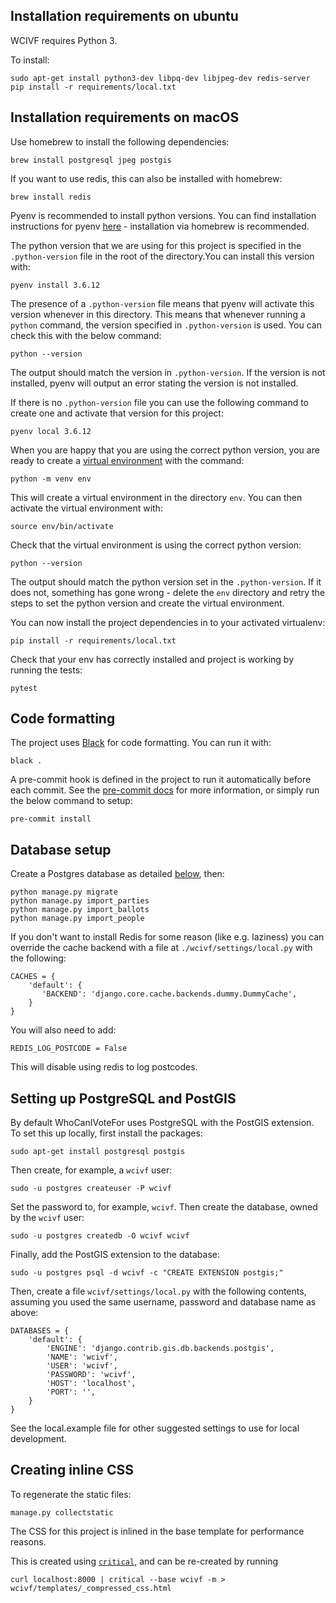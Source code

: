 ## Installation requirements on ubuntu

WCIVF requires Python 3.

To install:

    sudo apt-get install python3-dev libpq-dev libjpeg-dev redis-server
    pip install -r requirements/local.txt


## Installation requirements on macOS

Use homebrew to install the following dependencies:

    brew install postgresql jpeg postgis

If you want to use redis, this can also be installed with homebrew:
    
    brew install redis

Pyenv is recommended to install python versions. You can find installation instructions for pyenv [here](https://github.com/pyenv/pyenv#installation) - installation via homebrew is recommended.

The python version that we are using for this project is specified in the `.python-version` file in the root of the directory.You can install this version with:

    pyenv install 3.6.12

The presence of a `.python-version` file means that pyenv will activate this version whenever in this directory. This means that whenever running a `python` command, the version specified in `.python-version` is used. You can check this with the below command:

    python --version

The output should match the version in `.python-version`. If the version is not installed, pyenv will output an error stating the version is not installed.

If there is no `.python-version` file you can use the following command to create one and activate that version for this project:

    pyenv local 3.6.12

When you are happy that you are using the correct python version, you are ready to create a [virtual environment](https://docs.python.org/3/tutorial/venv.html) with the command:

    python -m venv env

This will create a virtual environment in the directory `env`. You can then activate the virtual environment with:

    source env/bin/activate

Check that the virtual environment is using the correct python version:

    python --version

The output should match the python version set in the `.python-version`. If it does not, something has gone wrong - delete the `env` directory and retry the steps to set the python version and create the virtual environment.

You can now install the project dependencies in to your activated virtualenv:

    pip install -r requirements/local.txt

Check that your env has correctly installed and project is working by running the tests:

    pytest


## Code formatting

The project uses [Black](https://black.readthedocs.io/en/stable/) for code formatting. You can run it with:

    black .

A pre-commit hook is defined in the project to run it automatically before each commit. See the [pre-commit docs](https://pre-commit.com/#quick-start) for more information, or simply run the below command to setup:

    pre-commit install


## Database setup

Create a Postgres database as detailed [below](#setting-up-postgresql-and-postgis), then:

    python manage.py migrate
    python manage.py import_parties
    python manage.py import_ballots
    python manage.py import_people

If you don't want to install Redis for some reason (like e.g. laziness) you can override
the cache backend with a file at `./wcivf/settings/local.py` with the following:

    CACHES = {
        'default': {
           'BACKEND': 'django.core.cache.backends.dummy.DummyCache',
        }
    }

You will also need to add:

    REDIS_LOG_POSTCODE = False

This will disable using redis to log postcodes.


## Setting up PostgreSQL and PostGIS

By default WhoCanIVoteFor uses PostgreSQL with the PostGIS extension. To set this up locally, first install the packages:

    sudo apt-get install postgresql postgis

Then create, for example, a `wcivf` user:

    sudo -u postgres createuser -P wcivf

Set the password to, for example, `wcivf`. Then create the database, owned by the `wcivf` user:

    sudo -u postgres createdb -O wcivf wcivf

Finally, add the PostGIS extension to the database:

    sudo -u postgres psql -d wcivf -c "CREATE EXTENSION postgis;"

Then, create a file `wcivf/settings/local.py` with the following contents, assuming you used the same username, password and database name as above:

    DATABASES = {
        'default': {
            'ENGINE': 'django.contrib.gis.db.backends.postgis',
            'NAME': 'wcivf',
            'USER': 'wcivf',
            'PASSWORD': 'wcivf',
            'HOST': 'localhost',
            'PORT': '',
        }
    }

See the local.example file for other suggested settings to use for local development.

## Creating inline CSS

To regenerate the static files:

    manage.py collectstatic

The CSS for this project is inlined in the base template for performance reasons.

This is created using [`critical`](https://github.com/addyosmani/critical), and can be re-created by running

```
curl localhost:8000 | critical --base wcivf -m > wcivf/templates/_compressed_css.html
```

